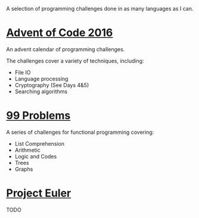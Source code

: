 A selection of programming challenges done in as many languages as I can.

# [Advent of Code 2016](http://adventofcode.com)

An advent calendar of programming challenges.

The challenges cover a variety of techniques, including:
* File IO
* Language processing
* Cryptography (See Days 4&5)
* Searching algorithms


# [99 Problems](https://ocaml.org/learn/tutorials/99problems.html)

A series of challenges for functional programming covering:
* List Comprehension
* Arithmetic
* Logic and Codes
* Trees
* Graphs

# [Project Euler](https://projecteuler.net/archives)

TODO
